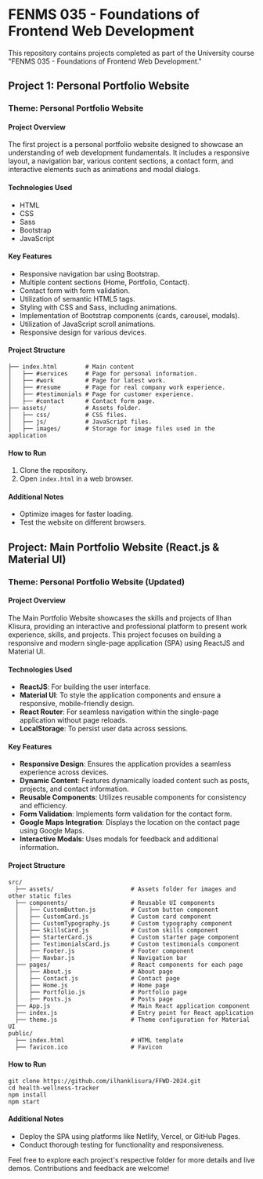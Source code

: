 # FENMS 035 - Foundations of Frontend Web Development

This repository contains projects completed as part of the University course "FENMS 035 - Foundations of Frontend Web Development."

## Project 1: Personal Portfolio Website

### Theme: Personal Portfolio Website

#### Project Overview

The first project is a personal portfolio website designed to showcase an understanding of web development fundamentals. It includes a responsive layout, a navigation bar, various content sections, a contact form, and interactive elements such as animations and modal dialogs.

#### Technologies Used

-  HTML
-  CSS
-  Sass
-  Bootstrap
-  JavaScript

#### Key Features

-  Responsive navigation bar using Bootstrap.
-  Multiple content sections (Home, Portfolio, Contact).
-  Contact form with form validation.
-  Utilization of semantic HTML5 tags.
-  Styling with CSS and Sass, including animations.
-  Implementation of Bootstrap components (cards, carousel, modals).
-  Utilization of JavaScript scroll animations.
-  Responsive design for various devices.

#### Project Structure

```plaintext
├── index.html        # Main content
│   ├── #services     # Page for personal information.
│   ├── #work         # Page for latest work.
│   ├── #resume       # Page for real company work experience.
│   ├── #testimonials # Page for customer experience.
│   ├── #contact      # Contact form page.
├── assets/           # Assets folder.
│   ├── css/          # CSS files.
│   ├── js/           # JavaScript files.
│   ├── images/       # Storage for image files used in the application
```

#### How to Run

1. Clone the repository.
2. Open `index.html` in a web browser.

#### Additional Notes

-  Optimize images for faster loading.
-  Test the website on different browsers.

## Project: Main Portfolio Website (React.js & Material UI)

### Theme: Personal Portfolio Website (Updated)

#### Project Overview

The Main Portfolio Website showcases the skills and projects of Ilhan Klisura, providing an interactive and professional platform to present work experience, skills, and projects. This project focuses on building a responsive and modern single-page application (SPA) using ReactJS and Material UI.

#### Technologies Used

-  **ReactJS**: For building the user interface.
-  **Material UI**: To style the application components and ensure a responsive, mobile-friendly design.
-  **React Router**: For seamless navigation within the single-page application without page reloads.
-  **LocalStorage**: To persist user data across sessions.

#### Key Features

-  **Responsive Design**: Ensures the application provides a seamless experience across devices.
-  **Dynamic Content**: Features dynamically loaded content such as posts, projects, and contact information.
-  **Reusable Components**: Utilizes reusable components for consistency and efficiency.
-  **Form Validation**: Implements form validation for the contact form.
-  **Google Maps Integration**: Displays the location on the contact page using Google Maps.
-  **Interactive Modals**: Uses modals for feedback and additional information.

#### Project Structure

```plaintext
src/
  ├── assets/                      # Assets folder for images and other static files
  ├── components/                  # Reusable UI components
  │   ├── CustomButton.js          # Custom button component
  │   ├── CustomCard.js            # Custom card component
  │   ├── CustomTypography.js      # Custom typography component
  │   ├── SkillsCard.js            # Custom skills component
  │   ├── StarterCard.js           # Custom starter page component
  │   ├── TestimonialsCard.js      # Custom testimonials component
  │   ├── Footer.js                # Footer component
  │   ├── Navbar.js                # Navigation bar
  ├── pages/                       # React components for each page
  │   ├── About.js                 # About page
  │   ├── Contact.js               # Contact page
  │   ├── Home.js                  # Home page
  │   ├── Portfolio.js             # Portfolio page
  │   ├── Posts.js                 # Posts page
  ├── App.js                       # Main React application component
  ├── index.js                     # Entry point for React application
  ├── theme.js                     # Theme configuration for Material UI
public/
  ├── index.html                   # HTML template
  ├── favicon.ico                  # Favicon
```

#### How to Run

```
git clone https://github.com/ilhanklisura/FFWD-2024.git
cd health-wellness-tracker
npm install
npm start
```

#### Additional Notes

-  Deploy the SPA using platforms like Netlify, Vercel, or GitHub Pages.
-  Conduct thorough testing for functionality and responsiveness.

Feel free to explore each project's respective folder for more details and live demos. Contributions and feedback are welcome!
